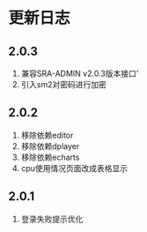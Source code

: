 # 更新日志


## 2.0.3
1. 兼容SRA-ADMIN v2.0.3版本接口'
2. 引入sm2对密码进行加密


## 2.0.2
1. 移除依赖editor
2. 移除依赖dplayer
3. 移除依赖echarts
4. cpu使用情况页面改成表格显示


## 2.0.1
1. 登录失败提示优化
